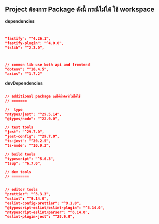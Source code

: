 ## Project ต้องการ Package ดังนี้ กรณีไม่ได้ ใช้ workspace

**dependencies**
```json


"fastify": "^4.26.1",
"fastify-plugin": "^4.0.0",
"tslib": "^2.3.0",



// common lib use both api and frontend
"dotenv": "^16.4.5",
"axios": "^1.7.2"

```

**devDependencies**
```json

// additional package ลบได้ถ้าคิดว่าไมไ่ด้ใช้
// =======

//  type 
"@types/jest": "^29.5.14",
"@types/node": "^22.9.0",

// test tools
"jest": "^29.7.0",
"jest-config": "^29.7.0",
"ts-jest": "^29.2.5",
"ts-node": "^10.9.2",

// build tools
"typescript": "^5.6.3",
"tsup": "^6.7.0",

// dev tools
// ========


// editor tools
"prettier": "^3.3.3",
"eslint": "^9.14.0",
"eslint-config-prettier": "^9.1.0",
"@typescript-eslint/eslint-plugin": "^8.14.0",
"@typescript-eslint/parser": "^8.14.0",
"eslint-plugin-jest": "^28.9.0",

```

